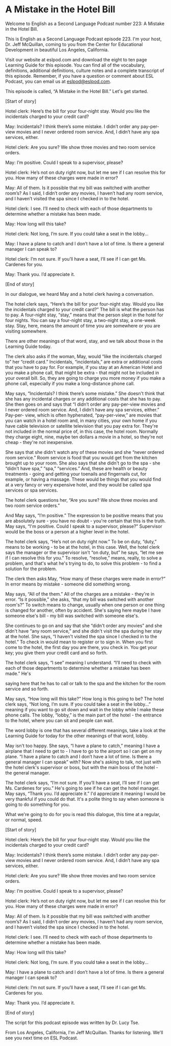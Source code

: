 # A Mistake in the Hotel Bill

Welcome to English as a Second Language Podcast number 223: A Mistake in the Hotel Bill.

This is English as a Second Language Podcast episode 223.  I'm your host, Dr. Jeff McQuillan, coming to you from the Center for Educational Development in beautiful Los Angeles, California.

Visit our website at eslpod.com and download the eight to ten page Learning Guide for this episode.  You can find all of the vocabulary, definitions, additional definitions, culture notes and a complete transcript of this episode.  Remember, if you have a question or comment about ESL Podcast, you can email us at eslpod@eslpod.com.

This episode is called, “A Mistake in the Hotel Bill.”  Let's get started.

[Start of story]

Hotel clerk:  Here’s the bill for your four-night stay.  Would you like the incidentals charged to your credit card?

May:  Incidentals?  I think there’s some mistake.  I didn’t order any pay-per-view movies and I never ordered room service.  And, I didn’t have any spa services, either.

Hotel clerk:  Are you sure?  We show three movies and two room service orders.

May:  I’m positive.  Could I speak to a supervisor, please?

Hotel clerk:  He’s not on duty right now, but let me see if I can resolve this for you.  How many of these charges were made in error?

May:  All of them.  Is it possible that my bill was switched with another room’s? As I said, I didn’t order any movies, I haven’t had any room service, and I haven’t visited the spa since I checked in to the hotel.

Hotel clerk:  I see.  I’ll need to check with each of those departments to determine whether a mistake has been made.

May:  How long will this take?

 Hotel clerk:  Not long, I’m sure.  If you could take a seat in the lobby...

May:  I have a plane to catch and I don’t have a lot of time.  Is there a general manager I can speak to?

Hotel clerk:  I’m not sure.  If you’ll have a seat, I’ll see if I can get Ms. Cardenes for you.

May:  Thank you.  I’d appreciate it.

[End of story]

In our dialogue, we heard May and a hotel clerk having a conversation.

The hotel clerk says, “Here’s the bill for your four-night stay.  Would you like the incidentals charged to your credit card?”  The bill is what the person has to pay. A four-night stay, “stay,” means that the person slept in the hotel for four nights. You can say a four-night stay, a two-night stay, a one-week stay.  Stay, here, means the amount of time you are somewhere or you are visiting somewhere.

There are other meanings of that word, stay, and we talk about those in the Learning Guide today.

The clerk also asks if the woman, May, would “like the incidentals charged to” her “credit card.”  Incidentals, “incidentals,” are extra or additional costs that you have to pay for.  For example, if you stay at an American Hotel and you make a phone call, that might be extra - that might not be included in your overall bill. So, they are going to charge you more money if you make a phone call, especially if you make a long-distance phone call.

May says, “Incidentals?  I think there’s some mistake.”  She doesn't think that she has any incidental charges or any additional costs that she has to pay.  She then goes on and says that “I didn’t order any pay-per-view movies and I never ordered room service.  And, I didn’t have any spa services, either.”  Pay-per- view, which is often hyphenated, “pay-per-view,” are movies that you can watch in a hotel room and, in many cities, your own home if you have cable television or satellite television that you pay extra for.  They're not included in the normal price of, in this case, the hotel room.  Normally they charge eight, nine, maybe ten dollars a movie in a hotel, so they're not cheap - they're not inexpensive.

 She says that she didn't watch any of these movies and she “never ordered room service.”  Room service is food that you would get from the kitchen brought up to your room.  She also says that she didn't go to the spa - she “didn't have spa,” “spa,” “services.”  And, these are health or beauty treatments - going and getting your toenails and fingernails cut, for example, or having a massage.  These would be things that you would find at a very fancy or very expensive hotel, and they would be called spa services or spa services.

The hotel clerk questions her, “Are you sure?  We show three movies and two room service orders.”

And May says, “I’m positive.”  The expression to be positive means that you are absolutely sure - you have no doubt - you're certain that this is the truth.  May says, “I'm positive.  Could I speak to a supervisor, please?”  Supervisor would be the boss or a person at a higher level in the hotel.

The hotel clerk says, “He’s not on duty right now.”  To be on duty, “duty,” means to be working - to be at the hotel, in this case.  Well, the hotel clerk says the manager or the supervisor isn't “on duty, but” he says, “let me see if I can resolve this for you.”  To resolve, “resolve,” means, really, to solve a problem, and that's what he's trying to do, to solve this problem - to find a solution for the problem.

The clerk then asks May, “How many of these charges were made in error?”  In error means by mistake - someone did something wrong.

May says, “All of the them.”  All of the charges are a mistake - they're in error.  “Is it possible,” she asks, “that my bill was switched with another room's?”  To switch means to change, usually when one person or one thing is changed for another, often by accident.  She's saying here maybe I have someone else's bill - my bill was switched with someone else's.

She continues to go on and say that she “didn't order any movies” and she didn't have “any room service,” and she didn't visit the spa during her stay at the hotel. She says, “I haven't visited the spa since I checked in to the hotel.”  To check in would mean to register or to sign in.  When you first come to the hotel, the first day you are there, you check in.  You get your key; you give them your credit card and so forth.

The hotel clerk says, “I see” meaning I understand.  “I’ll need to check with each of those departments to determine whether a mistake has been made.”  He's

 saying here that he has to call or talk to the spa and the kitchen for the room service and so forth.

May says, “How long will this take?”  How long is this going to be?  The hotel clerk says, “Not long, I’m sure.  If you could take a seat in the lobby...” meaning if you want to go sit down and wait in the lobby while I make these phone calls. The lobby, “lobby,” is the main part of the hotel - the entrance to the hotel, where you can sit and people can wait.

The word lobby is one that has several different meanings, take a look at the Learning Guide for today for the other meanings of that word, lobby.

May isn't too happy.  She says, “I have a plane to catch,” meaning I have a airplane that I need to get to - I have to go to the airport so I can get on my plane. “I have a plane to catch and I don’t have a lot of time.  Is there a general manager I can speak” with?  Now she's asking to talk, not just with the hotel clerk's supervisor or boss, but with the main boss of the hotel - the general manager.

The hotel clerk says, “I’m not sure.  If you’ll have a seat, I’ll see if I can get Ms. Cardenes for you.”  He's going to see if he can get the hotel manager.  May says, “Thank you.  I’d appreciate it.”  I'd appreciate it meaning I would be very thankful if you could do that.  It's a polite thing to say when someone is going to do something for you.

What we're going to do for you is read this dialogue, this time at a regular, or normal, speed.

[Start of story]

Hotel clerk:  Here’s the bill for your four-night stay.  Would you like the incidentals charged to your credit card?

May:  Incidentals?  I think there’s some mistake.  I didn’t order any pay-per-view movies and I never ordered room service.  And, I didn’t have any spa services, either.

Hotel clerk:  Are you sure?  We show three movies and two room service orders.

May:  I’m positive.  Could I speak to a supervisor, please?

 Hotel clerk:  He’s not on duty right now, but let me see if I can resolve this for you.  How many of these charges were made in error?

May:  All of them.  Is it possible that my bill was switched with another room’s? As I said, I didn’t order any movies, I haven’t had any room service, and I haven’t visited the spa since I checked in to the hotel.

Hotel clerk:  I see.  I’ll need to check with each of those departments to determine whether a mistake has been made.

May:  How long will this take?

Hotel clerk:  Not long, I’m sure.  If you could take a seat in the lobby...

May:  I have a plane to catch and I don’t have a lot of time.  Is there a general manager I can speak to?

Hotel clerk:  I’m not sure.  If you’ll have a seat, I’ll see if I can get Ms. Cardenes for you.

May:  Thank you.  I’d appreciate it.

[End of story]

The script for this podcast episode was written by Dr. Lucy Tse.

From Los Angeles, California, I'm Jeff McQuillan.  Thanks for listening.  We'll see you next time on ESL Podcast.



